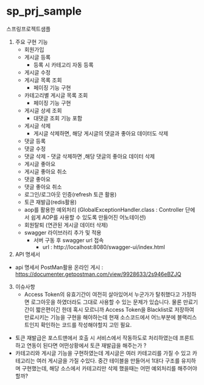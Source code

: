 # sp_prj_sample
스프링프로젝트샘플

1. 주요 구현 기능
   - 회원가입
   - 게시글 등록
        - 등록 시 카테고리 자동 등록
   - 게시글 수정
   - 게시글 목록 조회
        - 페이징 기능 구현
   - 카테고리별 게시글 목록 조회
        - 페이징 기능 구현 
   - 게시글 상세 조회
        - 대댓글 조회 기능 포함
   - 게시글 삭제
        - 게시글 삭제하면, 해당 게시글의 댓글과 좋아요 데이터도 삭제 
   - 댓글 등록
   - 댓글 수정
   - 댓글 삭제
         - 댓글 삭제하면 ,해당 댓글의 좋아요 데이터 삭제
   - 게시글 좋아요
   - 게시글 좋아요 취소
   - 댓글 좋아요
   - 댓글 좋아요 취소 
   - 로그인/로그아웃 인증(refresh 토큰 활용)
   - 토큰 재발급(redis활용)
   - aop를 활용한 예외처리 (GlobalExceptionHandler.class : Controller 단에서 쉽게 AOP를 사용할 수 있도록 만들어진 어노테이션)
   - 회원탈퇴 (연관된 게시글 데이터 삭제)
   - swagger 라이브러리 추가 및 적용
        - 서버 구동 후 swagger url 접속
             - url : http://localhost:8080/swagger-ui/index.html
2. API 명세서
  - api 명세서 PostMan활용 온라인 게시 : https://documenter.getpostman.com/view/9928633/2s946eBZJQ
3. 이슈사항
   - Access Token의 유효기간이 여전히 살아있어서 누군가가 탈취했다고 가정하면 로그아웃을 하였더라도 그대로 사용할 수 있는 문제가 있습니다.
물론 만료기간이 짧은편이긴 한데 혹시 모르니까 Access Token을 Blacklist로 저장하여 만료시키는 기능을 구현을 해야하는데 현재 소스코드에서 어느부분에 블랙리스트인지 확인하는 코드를 작성해야할지 고민 필요.
  - 토큰 재발급은 포스트맨에서 호출 시 서비스에서 작동하도로 처리하였는데 프론트하고 연동이 된다면 어떤상황에서 토큰 재발급을 해주는가 ?
  - 카테고리와 게시글 기능을 구현하였는데 게시글은 여러 카테고리를 가질 수 있고 카테고리는 여러 게시글을 가질 수있다.
     중간 테이블을 만들어서 1대다 구조를 유지하며 구현했는데, 해당 소스에서 카테고리만 삭제 했을때는 어떤 예외처리를 해주어야 할까?
  
  

   
